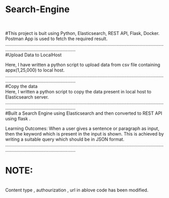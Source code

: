 # Search-Engine
<br>

#This project is buit using Python, Elasticsearch, REST API, Flask, Docker. Postman App is used to fetch the required result.
<br>
...................................................................................................................................................................................
<br>
#Upload Data to LocalHost
<br>

Here, I have written a python script to upload data from csv file containing appx(1,25,000) to local host.
<br>
...................................................................................................................................................................................
<br>
#Copy the data 
<br>
Here, I written a python script to copy the data present in local host to Elasticsearch server.
<br>
...................................................................................................................................................................................
<br>
#Built a Search Engine using Elasticsearch and then converted to REST API using flask .
<br>

Learning Outcomes: When a user gives a sentence or paragraph as input, then the keyword which 
is present in the input is shown. This is achieved by writing a suitable query which should be in JSON format. 
<br>
...................................................................................................................................................................................
# NOTE:
<br>
Content type , authourization , url in ablove code has been modified.
